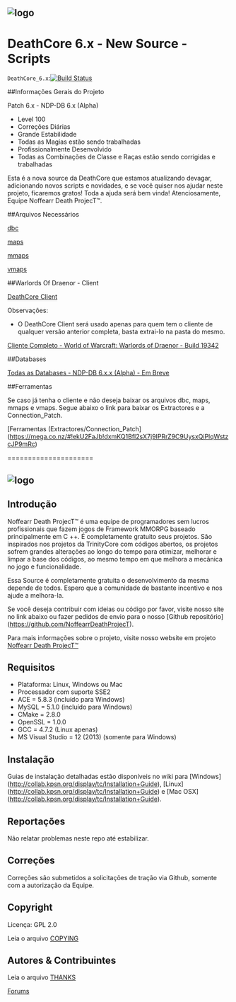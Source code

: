 ## ![logo](http://i.imgur.com/DtFyyjd.png)


# DeathCore 6.x - New Source - Scripts


`DeathCore_6.x`:[![Build Status](https://travis-ci.org/NoffearrDeathProjecT/DeathCore_6.x.svg?branch=DeathCore_6.x)](https://travis-ci.org/NoffearrDeathProjecT/DeathCore_6.x)


##Informações Gerais do Projeto

Patch 6.x - NDP-DB 6.x (Alpha)  

- Level 100
- Correções Diárias
- Grande Estabilidade
- Todas as Magias estão sendo trabalhadas
- Profissionalmente Desenvolvido
- Todas as Combinações de Classe e Raças estão sendo corrigidas e trabalhadas

Esta é a nova source da DeathCore que estamos atualizando devagar, adicionando novos scripts e novidades, e se você quiser nos ajudar neste projeto, ficaremos gratos! Toda a ajuda será bem vinda! Atenciosamente, Equipe Noffearr Death ProjecT™.


##Arquivos Necessários

[dbc](https://mega.co.nz/#!P5N1XaBS!JhbH_2mImI8q0ZstYBcoW2Bq3wSlZtB7LP9S1vY9yRg)

[maps](https://mega.co.nz/#!WxVnSb7Z!-IGtSFJzzLPr1eBwMVcCxogpUzrG4GL6sAh63Ej_Leo)

[mmaps](https://mega.co.nz/#!KlkyHCJL!tH1xAj1aqfagJiDGXCZ43qJEyoL-HSC7zX6amkMvsGU)

[vmaps](https://mega.co.nz/#!mtME0b6Y!kwjNbTsfctkgsD-kHghw7Za9Rfl298B7Ju9TEpEdHBo)

##Warlords Of Draenor - Client
 
[DeathCore Client](#)

Observações:
- O DeathCore Client será usado apenas para quem tem o cliente de qualquer versão anterior completa, basta extrai-lo na pasta do mesmo.

[Cliente Completo - World of Warcraft: Warlords of Draenor - Build 19342](#)

##Databases

[Todas as Databases - NDP-DB 6.x.x (Alpha) - Em Breve](*#*)

##Ferramentas

Se caso já tenha o cliente e não deseja baixar os arquivos dbc, maps, mmaps e vmaps. Segue abaixo o link para baixar os Extractores e a Connection_Patch.


[Ferramentas (Extractores/Connection_Patch] (https://mega.co.nz/#!ekU2FaJb!dxmKQ1Bfl2sX7j9IPRrZ9C9UysxQiPlqWstzcJP9mRc)

=====================

## ![logo](http://i.imgur.com/Ues1gtC.png)


## Introdução

Noffearr Death ProjecT™ é uma equipe de programadores sem lucros profissionais que fazem jogos de Framework MMORPG baseado principalmente em C ++. É completamente gratuito seus projetos. São inspirados nos projetos da TrinityCore com códigos abertos, os projetos sofrem grandes alterações ao longo do tempo para otimizar, melhorar e limpar a base dos códigos, ao mesmo tempo em que melhora a mecânica no jogo e funcionalidade. 

Essa Source é completamente gratuita o desenvolvimento da mesma depende de todos. Espero que a comunidade de bastante incentivo e nos ajude a melhora-la.

Se você deseja contribuir com ideias ou código por favor, visite nosso site no link abaixo ou fazer pedidos de envio para o nosso [Github repositório] (https://github.com/NoffearrDeathProjecT). 

Para mais informações sobre o projeto, visite nosso website em projeto [Noffearr Death ProjecT™](http://noffearrdeathproject.net)


## Requisitos

+ Plataforma: Linux, Windows ou Mac 
+ Processador com suporte SSE2 
+ ACE = 5.8.3 (incluído para Windows) 
+ MySQL = 5.1.0 (incluído para Windows) 
+ CMake = 2.8.0 
+ OpenSSL = 1.0.0 
+ GCC = 4.7.2 (Linux apenas) 
+ MS Visual Studio = 12 (2013) (somente para Windows)

## Instalação

Guias de instalação detalhadas estão disponíveis no wiki para 
[Windows] (http://collab.kpsn.org/display/tc/Installation+Guide), 
[Linux] (http://collab.kpsn.org/display/tc/Installation+Guide) e 
[Mac OSX] (http://collab.kpsn.org/display/tc/Installation+Guide).

## Reportações

Não relatar problemas neste repo até estabilizar.

## Correções

Correções são submetidos a solicitações de tração via Github, somente com a autorização da Equipe.

## Copyright

Licença: GPL 2.0

Leia o arquivo [COPYING](COPYING)


## Autores &amp; Contribuintes

Leia o arquivo [THANKS](THANKS)


[Forums](http://www.noffearrdeathproject.net)
